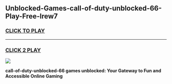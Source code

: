 
## Unblocked-Games-call-of-duty-unblocked-66-Play-Free-lrew7
<h3>
<a href="https://premium76.site?title=call-of-duty-unblocked-66&ref=12A">CLICK TO PLAY</a></h3>
<hr>

<h3>
<a href="https://premium76.site?title=call-of-duty-unblocked-66&ref=12A">CLICK 2 PLAY</a>
  
</h3>

<a href="https://premium76.site?title=call-of-duty-unblocked-66&ref=12A"><img src="https://clearcache.store/games.png"></a>


**call-of-duty-unblocked-66 games unblocked: Your Gateway to Fun and Accessible Online Gaming**
